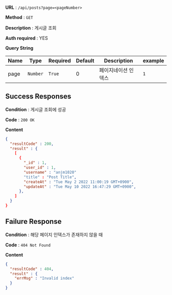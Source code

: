**URL** : `/api/posts?page=<pageNumber>`

**Method** : `GET`

**Description** : 게시글 조회

**Auth required** : YES

**Query String**

|Name|Type|Required|Default|Description|example|
|----|----|--------|-------|--------|-------|
|page|`Number`|`True`|0|페이지네이션 인덱스|`1`|

## Success Responses

**Condition** : 게시글 조회에 성공

**Code** : `200 OK`

**Content**

```json
{
  "resultCode" : 200,
  "result" : {
    [
      {
        "_id" : 1,
        "user_id" : 1,
        "username" : "anjm1020"
        "title" : "Post Title",
        "createAt" : "Tue May 2 2022 11:00:19 GMT+0900",
        "updateAt" : "Tue May 10 2022 16:47:29 GMT+0900",
      },
    ]
  }
}
```

## Failure Response

**Condition** : 해당 페이지 인덱스가 존재하지 않을 때

**Code** : `404 Not Found`

**Content**
```json
{
  "resultCode" : 404,
  "result" : { 
    "errMsg" : "Invalid index"
  }
}
```

